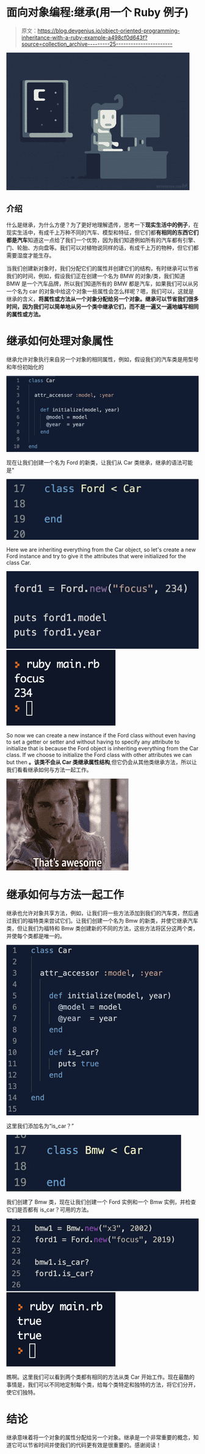 # 面向对象编程:继承(用一个 Ruby 例子)

> 原文：<https://blog.devgenius.io/object-oriented-programming-inheritance-with-a-ruby-example-a498cf0d643f?source=collection_archive---------25----------------------->

![](img/61a01bbe59cd6484c0032b2aef20d59e.png)

## 介绍

什么是继承，为什么方便？为了更好地理解遗传，思考一下**现实生活中的例子**，在现实生活中，有成千上万种不同的汽车、模型和特征，但它们都**有相同的东西它们都是汽车**知道这一点给了我们一个优势，因为我们知道例如所有的汽车都有引擎、门、轮胎、方向盘等。我们可以对植物说同样的话，有成千上万的物种，但它们都需要湿度才能生存。

当我们创建新对象时，我们分配它们的属性并创建它们的结构，有时继承可以节省我们的时间，例如，假设我们正在创建一个名为 BMW 的对象/类，我们知道 BMW 是一个汽车品牌，所以我们知道所有的 BMW 都是汽车，如果我们可以从另一个名为 car 的对象中给这个对象一些属性会怎么样呢？嗯，我们可以，这就是继承的含义，**将属性或方法从一个对象分配给另一个对象。继承可以节省我们很多时间，因为我们可以简单地从另一个类中继承它们，而不是一遍又一遍地编写相同的属性或方法。**

# 继承如何处理对象属性

继承允许对象执行来自另一个对象的相同属性，例如，假设我们的汽车类是用型号和年份初始化的

![](img/74aa94883839b7ee7758cc6de87fde67.png)

现在让我们创建一个名为 Ford 的新类，让我们从 Car 类继承，继承的语法可能是"

![](img/33c7bd585bd4b7f3ee631b22b7ad302b.png)

Here we are inheriting everything from the Car object, so let's create a new Ford instance and try to give it the attributes that were initialized for the class Car.

![](img/a73066a514ae01191af005c930637d57.png)![](img/a8b9c2fbae3a46ca12e47855c5bc8c55.png)

So now we can create a new instance if the Ford class without even having to set a getter or setter and without having to specify any attribute to initialize that is because the Ford object is inheriting everything from the Car class. If we choose to initialize the Ford class with other attributes we can but then **。该类不会从 Car 类继承属性结构**,但它仍会从其他类继承方法，所以让我们看看继承如何与方法一起工作。

![](img/a98a6a6c5e3e5c83f6f4d04e172df688.png)

# 继承如何与方法一起工作

继承也允许对象共享方法，例如，让我们将一些方法添加到我们的汽车类，然后通过我们的福特类来尝试它们。让我们创建一个名为 Bmw 的新类，并使它继承汽车类，但让我们为福特和 Bmw 类创建新的不同的方法，这些方法将区分这两个类，并使每个类都是唯一的。

![](img/b9a89b6b27478ef0cd83ce9078cb5e02.png)

这里我们添加名为“is_car？”

![](img/c36997f6e93b7a446a265e8712468ac2.png)

我们创建了 Bmw 类，现在让我们创建一个 Ford 实例和一个 Bmw 实例，并检查它们是否都有 is_car？可用的方法。

![](img/a2de0043097fdec92c49c395d0d6d5a7.png)![](img/6f3f777a67d049c85c2d07ab639d6f65.png)

瞧啊。这里我们可以看到两个类都有相同的方法从类 Car 开始工作。现在最酷的事情是，我们可以不同地定制每个类，给每个类特定和独特的方法，将它们分开，使它们独特。

# 结论

继承意味着将一个对象的属性分配给另一个对象。继承是一个非常重要的概念，知道它可以节省时间并使我们的代码更有效是很重要的。感谢阅读！